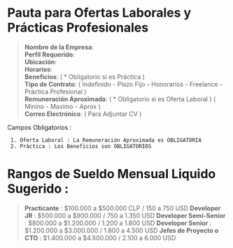# Pauta para Ofertas Laborales y Prácticas Profesionales                                                                                                

> **Nombre de la Empresa**:                                                                                                      
> **Perfil Requerido**:                                                                                                           
> **Ubicación**:                                                                                                                 
> **Horarios**:                                                                                                                  
> **Beneficios**: ( * Obligatorio si es Práctica )                                                                                                                  
> **Tipo de Contrato**: ( Indefinido - Plazo Fijo - Honorarios - Freelance - Práctica Profesional )                                                                       
> **Remuneración Aproximada**: ( * Obligatorio si es Oferta Laboral ) ( Minino - Maximo - Aprox )                                                                             
> **Correo Electrónico**: ( Para Adjuntar CV )     
                                                                                                                                      
Campos Obligatorios :

     1. Oferta Laboral : La Remuneración Aproximada es OBLIGATORIA 
     2. Práctica : Los Beneficios son OBLIGATORIOS

# Rangos de Sueldo Mensual Liquido Sugerido : 

> **Practicante** : $100.000 a $500.000 CLP / 150 a 750 USD
> **Developer JR** : $500.000 a $900.000 / 750 a 1.350 USD
> **Developer Semi-Senior** : $800.000 a $1.200.000 / 1.200 a 1.800 USD
> **Developer Senior** : $1.200.000 a $3.000.000 / 1.800 a 4.500 USD
> **Jefes de Proyecto o CTO** : $1.400.000 a $4.500.000 / 2.100 a 6.000 USD 
